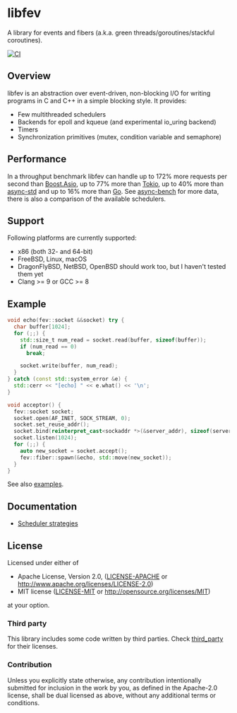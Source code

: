 # libfev

A library for events and fibers (a.k.a. green threads/goroutines/stackful coroutines).

[![CI](https://github.com/patrykstefanski/libfev/workflows/CI/badge.svg)](https://github.com/patrykstefanski/libfev/actions)

## Overview

libfev is an abstraction over event-driven, non-blocking I/O for writing programs in C and C++ in a
simple blocking style. It provides:

* Few multithreaded schedulers
* Backends for epoll and kqueue (and experimental io\_uring backend)
* Timers
* Synchronization primitives (mutex, condition variable and semaphore)

## Performance
In a throughput benchmark libfev can handle up to 172% more requests per second than
[Boost.Asio](https://www.boost.org/doc/libs/1_74_0/doc/html/boost_asio.html), up to 77% more than
[Tokio](https://tokio.rs/), up to 40% more than [async-std](https://async.rs/) and up to 16% more
than [Go](https://golang.org/). See [async-bench](https://github.com/patrykstefanski/async-bench)
for more data, there is also a comparison of the available schedulers.

## Support

Following platforms are currently supported:

* x86 (both 32- and 64-bit)
* FreeBSD, Linux, macOS
* DragonFlyBSD, NetBSD, OpenBSD should work too, but I haven't tested them yet
* Clang >= 9 or GCC >= 8

## Example

```cpp
void echo(fev::socket &&socket) try {
  char buffer[1024];
  for (;;) {
    std::size_t num_read = socket.read(buffer, sizeof(buffer));
    if (num_read == 0)
      break;

    socket.write(buffer, num_read);
  }
} catch (const std::system_error &e) {
  std::cerr << "[echo] " << e.what() << '\n';
}

void acceptor() {
  fev::socket socket;
  socket.open(AF_INET, SOCK_STREAM, 0);
  socket.set_reuse_addr();
  socket.bind(reinterpret_cast<sockaddr *>(&server_addr), sizeof(server_addr));
  socket.listen(1024);
  for (;;) {
    auto new_socket = socket.accept();
    fev::fiber::spawn(&echo, std::move(new_socket));
  }
}
```

See also [examples](examples).

## Documentation

* [Scheduler strategies](docs/SchedulerStrategies.md)

## License

Licensed under either of

 * Apache License, Version 2.0, ([LICENSE-APACHE](LICENSE-APACHE) or
   http://www.apache.org/licenses/LICENSE-2.0)
 * MIT license ([LICENSE-MIT](LICENSE-MIT) or http://opensource.org/licenses/MIT)

at your option.

### Third party

This library includes some code written by third parties. Check [third\_party](third_party) for
their licenses.

### Contribution

Unless you explicitly state otherwise, any contribution intentionally submitted for inclusion in the
work by you, as defined in the Apache-2.0 license, shall be dual licensed as above, without any
additional terms or conditions.
